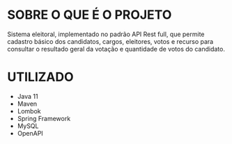 **SOBRE O QUE É O PROJETO**
========================================================================
Sistema eleitoral, implementado no padrão API Rest full, que permite cadastro básico dos candidatos, cargos, eleitores, votos e recurso para consultar o resultado geral da votação e quantidade de votos do candidato.


**UTILIZADO**
========================================================================
- Java 11
- Maven
- Lombok
- Spring Framework
- MySQL
- OpenAPI

